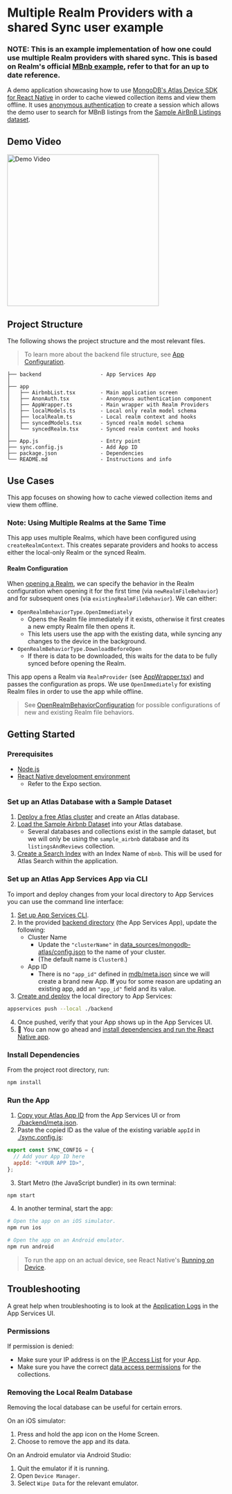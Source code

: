# Multiple Realm Providers with a shared Sync user example

### NOTE: This is an example implementation of how one could use multiple Realm providers with shared sync. This is based on Realm's official [MBnb example](https://github.com/realm/realm-js/tree/main/examples/rn-mbnb), refer to that for an up to date reference.

A demo application showcasing how to use [MongoDB's Atlas Device SDK for React Native](https://www.mongodb.com/docs/realm/sdk/react-native/) in order to cache viewed collection items and view them offline. It uses [anonymous authentication](https://www.mongodb.com/docs/atlas/app-services/authentication/anonymous/) to create a session which allows the demo user to search for MBnB listings from the [Sample AirBnB Listings dataset](https://www.mongodb.com/docs/atlas/sample-data/sample-airbnb/).

## Demo Video

<div style="display: flex">
  <img src="assets/Demo.gif" width="350" alt="Demo Video">
</div>

## Project Structure

The following shows the project structure and the most relevant files.

> To learn more about the backend file structure, see [App Configuration](https://www.mongodb.com/docs/atlas/app-services/reference/config/).

```
├── backend                   - App Services App
│
├── app
│   ├── AirbnbList.tsx        - Main application screen
│   ├── AnonAuth.tsx          - Anonymous authentication component
│   ├── AppWrapper.ts         - Main wrapper with Realm Providers
│   ├── localModels.ts        - Local only realm model schema
│   ├── localRealm.ts         - Local realm context and hooks
│   ├── syncedModels.tsx      - Synced realm model schema
│   └── syncedRealm.tsx       - Synced realm context and hooks
│
├── App.js                    - Entry point
├── sync.config.js            - Add App ID
├── package.json              - Dependencies
└── README.md                 - Instructions and info
```

## Use Cases

This app focuses on showing how to cache viewed collection items and view them offline.

### Note: Using Multiple Realms at the Same Time

This app uses multiple Realms, which have been configured using `createRealmContext`.  This creates separate providers and hooks to access either the local-only Realm or the synced Realm.

#### Realm Configuration

When [opening a Realm](https://www.mongodb.com/docs/realm/sdk/react-native/sync-data/configure-a-synced-realm/), we can specify the behavior in the Realm configuration when opening it for the first time (via `newRealmFileBehavior`) and for subsequent ones (via `existingRealmFileBehavior`). We can either:
* `OpenRealmBehaviorType.OpenImmediately`
  * Opens the Realm file immediately if it exists, otherwise it first creates a new empty Realm file then opens it.
  * This lets users use the app with the existing data, while syncing any changes to the device in the background.
* `OpenRealmBehaviorType.DownloadBeforeOpen`
  * If there is data to be downloaded, this waits for the data to be fully synced before opening the Realm.

This app opens a Realm via `RealmProvider` (see [AppWrapper.tsx](./app/AppWrapper.tsx)) and passes the configuration as props. We use `OpenImmediately` for existing Realm files in order to use the app while offline.

> See [OpenRealmBehaviorConfiguration](https://www.mongodb.com/docs/realm-sdks/js/latest/types/OpenRealmBehaviorConfiguration.html) for possible configurations of new and existing Realm file behaviors.

## Getting Started

### Prerequisites

* [Node.js](https://nodejs.org/)
* [React Native development environment](https://reactnative.dev/docs/environment-setup?guide=native)
  * Refer to the Expo section.

### Set up an Atlas Database with a Sample Dataset

1. [Deploy a free Atlas cluster](https://www.mongodb.com/docs/atlas/getting-started/#get-started-with-atlas) and create an Atlas database.
2. [Load the Sample Airbnb Dataset](https://www.mongodb.com/docs/atlas/sample-data/) into your Atlas database.
    * Several databases and collections exist in the sample dataset, but we will only be using the `sample_airbnb` database and its `listingsAndReviews` collection.
3. [Create a Search Index](https://www.mongodb.com/docs/atlas/atlas-search/tutorial/create-index/) with an Index Name of `mbnb`.  This will be used for Atlas Search within the application.

### Set up an Atlas App Services App via CLI

To import and deploy changes from your local directory to App Services you can use the command line interface:

1. [Set up App Services CLI](https://www.mongodb.com/docs/atlas/app-services/cli/).
2. In the provided [backend directory](./backend/) (the App Services App), update the following:
    * Cluster Name
      * Update the `"clusterName"` in [data_sources/mongodb-atlas/config.json](./backend/data_sources/mongodb-atlas/config.json) to the name of your cluster.
      * (The default name is `Cluster0`.)
    * App ID
      * There is no `"app_id"` defined in [mdb/meta.json](./backend/mdb/meta.json) since we will create a brand new App. **If** you for some reason are updating an existing app, add an `"app_id"` field and its value.
3. [Create and deploy](https://www.mongodb.com/docs/atlas/app-services/cli/appservices-push/) the local directory to App Services:
```sh
appservices push --local ./backend
```
4. Once pushed, verify that your App shows up in the App Services UI. 
5. 🥳 You can now go ahead and [install dependencies and run the React Native app](#install-dependencies).

### Install Dependencies

From the project root directory, run:

```sh
npm install
```

### Run the App

1. [Copy your Atlas App ID](https://www.mongodb.com/docs/atlas/app-services/reference/find-your-project-or-app-id/#std-label-find-your-app-id) from the App Services UI or from [./backend/meta.json](./backend/meta.json).
2. Paste the copied ID as the value of the existing variable `appId` in [./sync.config.js](./sync.config.js):
```js
export const SYNC_CONFIG = {
  // Add your App ID here
  appId: "<YOUR APP ID>",
};
```
3. Start Metro (the JavaScript bundler) in its own terminal:
```sh
npm start
```
4. In another terminal, start the app:
```sh
# Open the app on an iOS simulator.
npm run ios

# Open the app on an Android emulator.
npm run android
```

> To run the app on an actual device, see React Native's [Running on Device](https://reactnative.dev/docs/running-on-device).

## Troubleshooting

A great help when troubleshooting is to look at the [Application Logs](https://www.mongodb.com/docs/atlas/app-services/activity/view-logs/) in the App Services UI.

### Permissions

If permission is denied:
  * Make sure your IP address is on the [IP Access List](https://www.mongodb.com/docs/atlas/app-services/security/network/#ip-access-list) for your App.
  * Make sure you have the correct [data access permissions](https://www.mongodb.com/docs/atlas/app-services/rules/roles/#define-roles---permissions) for the collections.

### Removing the Local Realm Database

Removing the local database can be useful for certain errors.

On an iOS simulator:
1. Press and hold the app icon on the Home Screen.
2. Choose to remove the app and its data.

On an Android emulator via Android Studio:
1. Quit the emulator if it is running.
2. Open `Device Manager`.
3. Select `Wipe Data` for the relevant emulator.
